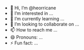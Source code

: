 - 👋 Hi, I’m @heorricane
- 👀 I’m interested in ...
- 🌱 I’m currently learning ...
- 💞️ I’m looking to collaborate on ...
- 📫 How to reach me ...
- 😄 Pronouns: ...
- ⚡ Fun fact: ...

<!---
heorricane/heorricane is a ✨ special ✨ repository because its `README.md` (this file) appears on your GitHub profile.
You can click the Preview link to take a look at your changes.
--->
